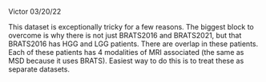 Victor 03/20/22

This dataset is exceptionally tricky for a few reasons. The biggest block to overcome is why there is not just BRATS2016 and BRATS2021, but that
BRATS2016 has HGG and LGG patients. There are overlap in these patients. Each of these patients has 4 modalities of MRI associated (the same
as MSD because it uses BRATS). Easiest way to do this is to treat these as separate datasets.